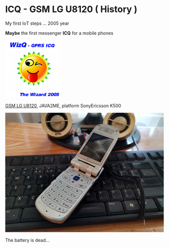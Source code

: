 # ICQ - GSM LG U8120 ( History )

My first IoТ steps ... 2005 year

**Maybe** the first messenger **ICQ** for a mobile phones

![screen](https://raw.githubusercontent.com/Wiz-IO/icq-gsm/main/Res/logo.png)

[GSM LG U8120](https://www.gsmarena.com/lg_u8120-843.php), JAVA2ME, platform SonyEricsson K500

![small](https://raw.githubusercontent.com/Wiz-IO/icq-gsm/main/small.jpg)

The battery is dead...
